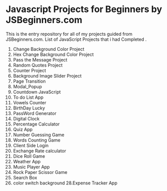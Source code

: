 # Javascript Projects for Beginners by JSBeginners.com
This is the entry repository for all of my projects guided from JSBeginners.com.
List of JavaScript Projects that i had Completed .
1. Change Background Color Project
2. Hex Change Background Color Project
3. Pass the Message Project
4. Random Quotes Project
5. Counter Project
6. Background Image Slider Project
7. Page Transition
8. Modal_Popup
9. Countdown  JavaScript
10. To do List App
11. Vowels Counter
12. BirthDay Lucky
13. PassWord Generator
14. Digital Clock
15. Percentage Calculator
16. Quiz App
17. Number Guessing Game
18. Words Counting Game
19. Client Side Login
20. Exchange Rate calculator
21. Dice Roll Game
22. Weather App
23. Music Player App
24. Rock Paper Scissor Game
25. Search Box
26. color switch background
28.Expense Tracker App

